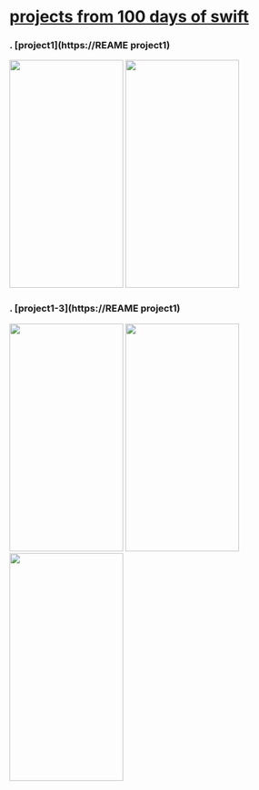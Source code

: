 # [projects from 100 days of swift](https://www.hackingwithswift.com/100)

### . [project1](**https://REAME project1**)

<img src="**project1_screen1**" width="200" height="400">
<img src="**project1_screen2**"  width="200" height="400">


### . [project1-3](**https://REAME project1**)

<img src="**project1-3_screen1**" width="200" height="400">
<img src="**project1-3_screen2**"  width="200" height="400">
<img src="**project1-3_screen3**"  width="200" height="400">

